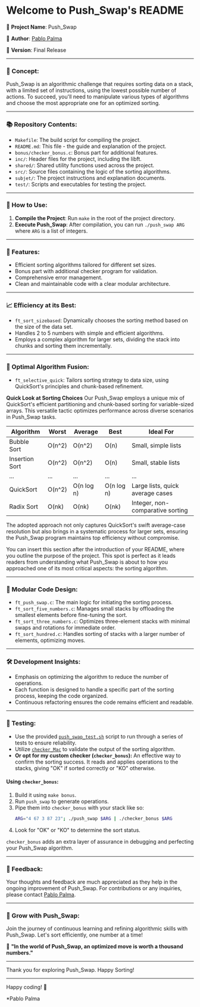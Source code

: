 # Welcome to Push_Swap's README

🚀 **Project Name**: Push_Swap

👤 **Author**: [Pablo Palma](https://www.linkedin.com/in/pablopalmarodríguez/)

📆 **Version**: Final Release

---

### 🧠 Concept:
Push_Swap is an algorithmic challenge that requires sorting data on a stack, with a limited set of instructions, using the lowest possible number of actions. To succeed, you'll need to manipulate various types of algorithms and choose the most appropriate one for an optimized sorting.

---

### 📚 Repository Contents:

- `Makefile`: The build script for compiling the project.
- `README.md`: This file - the guide and explanation of the project.
- `bonus/checker_bonus.c`: Bonus part for additional features.
- `inc/`: Header files for the project, including the libft.
- `shared/`: Shared utility functions used across the project.
- `src/`: Source files containing the logic of the sorting algorithms.
- `subjet/`: The project instructions and explanation documents.
- `test/`: Scripts and executables for testing the project.

---

### 🔨 How to Use:

1. **Compile the Project**: Run `make` in the root of the project directory.
2. **Execute Push_Swap**: After compilation, you can run `./push_swap ARG` where `ARG` is a list of integers.

---

### 🌟 Features:

- Efficient sorting algorithms tailored for different set sizes.
- Bonus part with additional checker program for validation.
- Comprehensive error management.
- Clean and maintainable code with a clear modular architecture.

---

### 📈 Efficiency at its Best:

- `ft_sort_sizebased`: Dynamically chooses the sorting method based on the size of the data set.
- Handles 2 to 5 numbers with simple and efficient algorithms.
- Employs a complex algorithm for larger sets, dividing the stack into chunks and sorting them incrementally.

---
### 🚀 Optimal Algorithm Fusion:

- `ft_selective_quick`: Tailors sorting strategy to data size, using QuickSort's principles and chunk-based refinement.

**Quick Look at Sorting Choices**
Our Push_Swap employs a unique mix of QuickSort's efficient partitioning and chunk-based sorting for variable-sized arrays. This versatile tactic optimizes performance across diverse scenarios in Push_Swap tasks.

| Algorithm       | Worst    | Average   | Best      | Ideal For                          |
|-----------------|----------|-----------|-----------|------------------------------------|
| Bubble Sort     | O(n^2)   | O(n^2)    | O(n)      | Small, simple lists                |
| Insertion Sort  | O(n^2)   | O(n^2)    | O(n)      | Small, stable lists                |
| ...             | ...      | ...       | ...       | ...                                |
| QuickSort       | O(n^2)   | O(n log n)| O(n log n)| Large lists, quick average cases   |
| Radix Sort      | O(nk)    | O(nk)     | O(nk)     | Integer, non-comparative sorting   |

The adopted approach not only captures QuickSort's swift average-case resolution but also brings in a systematic process for larger sets, ensuring the Push_Swap program maintains top efficiency without compromise.

You can insert this section after the introduction of your README, where you outline the purpose of the project. This spot is perfect as it leads readers from understanding what Push_Swap is about to how you approached one of its most critical aspects: the sorting algorithm.

---

### 🧩 Modular Code Design:

- `ft_push_swap.c`: The main logic for initiating the sorting process.
- `ft_sort_five_numbers.c`: Manages small stacks by offloading the smallest elements before fine-tuning the sort.
- `ft_sort_three_numbers.c`: Optimizes three-element stacks with minimal swaps and rotations for immediate order.
- `ft_sort_hundred.c`: Handles sorting of stacks with a larger number of elements, optimizing moves.

---

### 🛠 Development Insights:

- Emphasis on optimizing the algorithm to reduce the number of operations.
- Each function is designed to handle a specific part of the sorting process, keeping the code organized.
- Continuous refactoring ensures the code remains efficient and readable.

---

### 🎯 Testing:

- Use the provided [`push_swap_test.sh`](https://github.com/Pablo-Palma/Push_swap/blob/main/test/push_swap_test.sh) script to run through a series of tests to ensure reliability.
- Utilize [`checker_Mac`](https://github.com/Pablo-Palma/Push_swap/blob/main/test/checker_Mac) to validate the output of the sorting algorithm.
- **Or opt for my custom checker (`checker_bonus`):** An effective way to confirm the sorting success. It reads and applies operations to the stacks, giving "OK" if sorted correctly or "KO" otherwise.

#### Using `checker_bonus`:
1. Build it using `make bonus`.
2. Run `push_swap` to generate operations.
3. Pipe them into `checker_bonus` with your stack like so:
   ```sh
   ARG="4 67 3 87 23"; ./push_swap $ARG | ./checker_bonus $ARG
   ```
4. Look for "OK" or "KO" to determine the sort status.

`checker_bonus` adds an extra layer of assurance in debugging and perfecting your Push_Swap algorithm.

---

### 📣 Feedback:

Your thoughts and feedback are much appreciated as they help in the ongoing improvement of Push_Swap. For contributions or any inquiries, please contact [Pablo Palma](mailto:pablopalmappr@gmail.com).

---

### 🌱 Grow with Push_Swap:

Join the journey of continuous learning and refining algorithmic skills with Push_Swap. Let's sort efficiently, one number at a time!

🔁 **"In the world of Push_Swap, an optimized move is worth a thousand numbers."**

---

Thank you for exploring Push_Swap. Happy Sorting!

---

Happy coding! 🎉

*Pablo Palma

